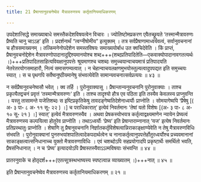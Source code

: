 ```yaml
---
title: 21 प्रैषान्तानुवचनेष्वेव मैत्रावरुणस्य कर्तृतानियमाधिकरणम्

---
```


उपदेशात्सिद्धे समाख्याबाधे समस्तैकदेशविषयत्वेन विचारः । ज्योतिष्टोमप्रकरण एवैतच्छ्रूयते ‘तस्मान्मैत्रावरुणः प्रैष्यति चानु चाऽऽह’ इति । प्रदर्शनार्थं “त्वग्नीषोमीय” इत्युक्तम् । तत्र सर्वप्रैषाणामाध्वर्यवत्वं, सर्वानुवचनानां च हौत्रसमाख्यनम् । तत्किमनेनोपदेशेन समस्तविषयः समाख्ययोर्बाध उत क्वचिदेवेति । किं प्राप्तं, प्रैषानुवचनोद्देशेन मैत्रावरुणोपादानादुद्दिश्यमानयोश्च शब्द+++(शब्दप्रतिपादितेति—एकवाक्योपादानावगतत्यर्थः ।)+++प्रतिपादितसाहित्यविवक्षानुपपत्तेः श्रूयमाणश्च चशब्दः समुच्चयान्वाचयमात्रं प्रतिपादयति नेतरेतरयोगसमाहारौ, नित्यं समासगम्यत्वात् । न चेहान्वाचयलक्षणमुभयोस्तुल्यत्वादुपपद्यत इति समुच्चयः स्यात् । स च पृथगपि सर्वेष्वनुष्ठीयमानेषु संभवत्येवेति सामान्यवचनात्सर्वप्रत्ययः ॥ ४३ ॥

न सर्वप्रैषानुवचनेष्वसौ भवेत् । क्व तर्हि । पुरोनुवाक्यासु । प्रैषान्तान्यनुवचनानि पुरोनुवाक्याः । ताश्च प्रकृत्यैतद्वचनं प्रवृत्तं ‘तस्मान्मैत्रावरुणः’ इति । ताश्च तादृश्यो हौत्र एव पठिता इति तस्यैव केवलस्य प्राप्नुवन्ति । यस्तु तासामन्ते यजेतिशब्दः स इष्टिप्रकृतिकेषु तावदङ्गेष्वतिदेशेनाध्वर्योः प्राप्नोति । सोमयागेष्वपि ‘प्रैषेषु \[( अ॰ ३ पा॰ ८ अ॰ ११ सू॰ २२ ) ।\]  च पराधिकारात्’ इत्येवं निवर्तमानः ‘तेषां यतो विशेषः \[(अ॰ ३ पा॰ ८ अ॰ १० सू॰ २१ ) ।\]  स्यात्’ इत्येवं मैत्रावरुणस्यैव । अथवा प्रेषकस्योभयत्र कर्तृत्वाद्वक्ष्यमाणेन न्यायेन प्रेष्यत्वं मैत्रावरुणस्य कल्पयित्वा होतुरेव प्राप्नोति । तथाऽध्वर्योः ‘प्रेष्य’ इति प्रेषान्तराम्नानात् ‘यज’ इत्येष निवर्तमानः प्रतिप्रस्थातुः प्राप्नोति । शेषाणि तु प्रैषानुवचनानि निर्ज्ञातकर्तृविशेषत्वान्निराकाङ्क्षाण्येवेति न तेषु मैत्रावरुणविधिः संभवति । पुरोनुवाक्यानां पुनरुभयांशपातित्वादेकपदार्थत्वेन च नानाकर्तृत्वानुपपत्तेर्होतुरध्वर्योश्च प्रच्यवमानानां साकाङ्क्षत्वात्संनिधानाच्च युक्तो मैत्रावरुणाविधिः । एवं चशब्दोऽपि सहप्रयोगादपि प्रकृष्टार्थेः समर्थितो भवति, प्रैषसंनिधानात् । न च ‘प्रेष्य’ इत्यादयोऽपि प्रैषास्तस्यैवाऽऽत्मविषयाः संभवन्ति ॥ ४४ ॥

प्रातरनुवाके च होतृदर्श+++(एतत्सूत्रस्थभाष्यस्य स्पष्टत्वान्न व्याख्यातम् ।)+++नात् ॥ ४५ ॥

इति प्रैषान्तानुवचनेष्वेव मैत्रावरुणस्य कर्तृतानियमाधिकरणम् ॥ २१ ॥
